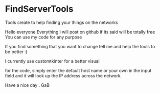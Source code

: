 # FindServerTools
Tools create to help finding your things on the networks

Hello everyone 
Everything i will post on github if its said will be totally free
You can use my code for any purpose 

If you find something that you want to change tell me and help the tools to be better :)

I currently use customtkinter for a better visual 

for the code, simply enter the default host name or your own in the input field and it will look up the IP address across the network.

Have a nice day .
GaB



